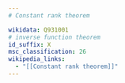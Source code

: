 ```yaml
---
# Constant rank theorem

wikidata: Q931001
# inverse function theorem
id_suffix: X
msc_classification: 26
wikipedia_links:
  - "[[Constant rank theorem]]"
---
```

